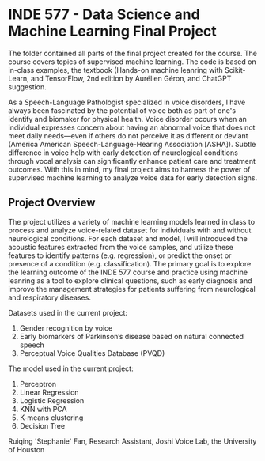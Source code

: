 # INDE 577 - Data Science and Machine Learning Final Project


The folder contained all parts of the final project created for the course. The course covers topics of supervised machine learning. The code is based on in-class examples, the textbook (Hands-on machine leanring with Scikit-Learn, and TensorFlow, 2nd edition by Aurélien Géron, and ChatGPT suggestion. 

As a Speech-Language Pathologist specialized in voice disorders, I have always been fascinated by the potential of voice both as part of one's identify and biomaker for physical health. Voice disorder occurs when an individual expresses concern about having an abnormal voice that does not meet daily needs—even if others do not perceive it as different or deviant (America American Speech-Language-Hearing Association [ASHA]). Subtle difference in voice help with early detection of neurological conditions through vocal analysis can significantly enhance patient care and treatment outcomes. With this in mind, my final project aims to harness the power of supervised machine learning to analyze voice data for early detection signs.

## Project Overview
The project utilizes a variety of machine learning models learned in class to process and analyze voice-related dataset for individuals with and without neurological conditions. For each dataset and model, I will introduced the acoustic features extracted from the voice samples, and utilize these features to identify patterns (e.g. regression), or predict the onset or presence of a condition (e.g. classification). The primary goal is to explore the learning outcome of the INDE 577 course and practice using machine leanring as a tool to explore clinical questions, such as early diagnosis and improve the management strategies for patients suffering from neurological and respiratory diseases.
   
Datasets used in the current project: 
1. Gender recognition by voice 
2. Early biomarkers of Parkinson’s disease based on natural connected speech
3. Perceptual Voice Qualities Database (PVQD)

The model used in the current project: 
1. Perceptron 
2. Linear Regression 
3. Logistic Regression 
4. KNN with PCA
5. K-means clustering 
6. Decision Tree



Ruiqing 'Stephanie' Fan, Research Assistant, Joshi Voice Lab, the University of Houston